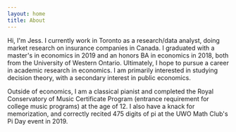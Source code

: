 ```yaml
---
layout: home
title: About
---
```


Hi, I'm Jess. I currently work in Toronto as a research/data analyst, doing market research on insurance companies in Canada. I graduated with a master's in economics in 2019 and an honors BA in economics in 2018, both from the University of Western Ontario. Ultimately, I hope to pursue a career in academic research in economics. I am primarily interested in studying decision theory, with a secondary interest in public economics.

Outside of economics, I am a classical pianist and completed the Royal Conservatory of Music Certificate Program (entrance requirement for college music programs) at the age of 12. I also have a knack for memorization, and correctly recited 475 digits of pi at the UWO Math Club's Pi Day event in 2019. 
